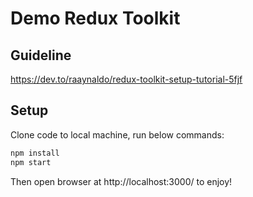 # Demo Redux Toolkit

## Guideline
https://dev.to/raaynaldo/redux-toolkit-setup-tutorial-5fjf


## Setup
Clone code to local machine, run below commands:
```sh
npm install
npm start
```
Then open browser at http://localhost:3000/ to enjoy!
